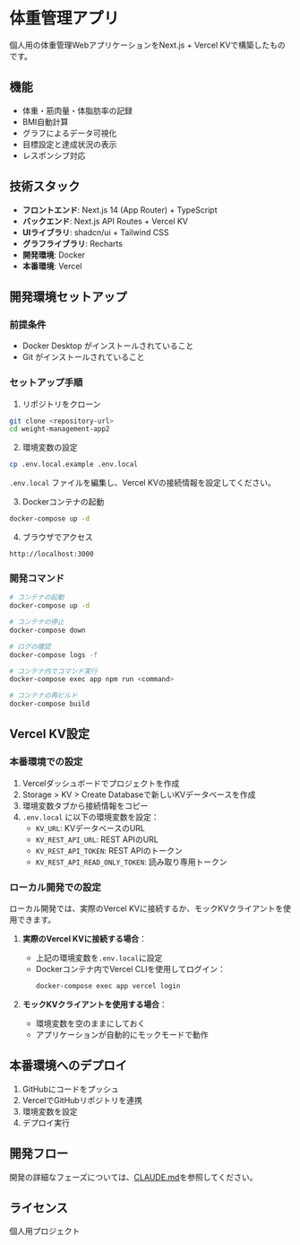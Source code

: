 # 体重管理アプリ

個人用の体重管理WebアプリケーションをNext.js + Vercel KVで構築したものです。

## 機能

- 体重・筋肉量・体脂肪率の記録
- BMI自動計算
- グラフによるデータ可視化
- 目標設定と達成状況の表示
- レスポンシブ対応

## 技術スタック

- **フロントエンド**: Next.js 14 (App Router) + TypeScript
- **バックエンド**: Next.js API Routes + Vercel KV
- **UIライブラリ**: shadcn/ui + Tailwind CSS
- **グラフライブラリ**: Recharts
- **開発環境**: Docker
- **本番環境**: Vercel

## 開発環境セットアップ

### 前提条件

- Docker Desktop がインストールされていること
- Git がインストールされていること

### セットアップ手順

1. リポジトリをクローン
```bash
git clone <repository-url>
cd weight-management-app2
```

2. 環境変数の設定
```bash
cp .env.local.example .env.local
```
`.env.local` ファイルを編集し、Vercel KVの接続情報を設定してください。

3. Dockerコンテナの起動
```bash
docker-compose up -d
```

4. ブラウザでアクセス
```
http://localhost:3000
```

### 開発コマンド

```bash
# コンテナの起動
docker-compose up -d

# コンテナの停止
docker-compose down

# ログの確認
docker-compose logs -f

# コンテナ内でコマンド実行
docker-compose exec app npm run <command>

# コンテナの再ビルド
docker-compose build
```

## Vercel KV設定

### 本番環境での設定

1. Vercelダッシュボードでプロジェクトを作成
2. Storage > KV > Create Databaseで新しいKVデータベースを作成
3. 環境変数タブから接続情報をコピー
4. `.env.local` に以下の環境変数を設定：
   - `KV_URL`: KVデータベースのURL
   - `KV_REST_API_URL`: REST APIのURL
   - `KV_REST_API_TOKEN`: REST APIのトークン
   - `KV_REST_API_READ_ONLY_TOKEN`: 読み取り専用トークン

### ローカル開発での設定

ローカル開発では、実際のVercel KVに接続するか、モックKVクライアントを使用できます。

1. **実際のVercel KVに接続する場合**：
   - 上記の環境変数を`.env.local`に設定
   - Dockerコンテナ内でVercel CLIを使用してログイン：
     ```bash
     docker-compose exec app vercel login
     ```

2. **モックKVクライアントを使用する場合**：
   - 環境変数を空のままにしておく
   - アプリケーションが自動的にモックモードで動作

## 本番環境へのデプロイ

1. GitHubにコードをプッシュ
2. VercelでGitHubリポジトリを連携
3. 環境変数を設定
4. デプロイ実行

## 開発フロー

開発の詳細なフェーズについては、[CLAUDE.md](./CLAUDE.md)を参照してください。

## ライセンス

個人用プロジェクト
